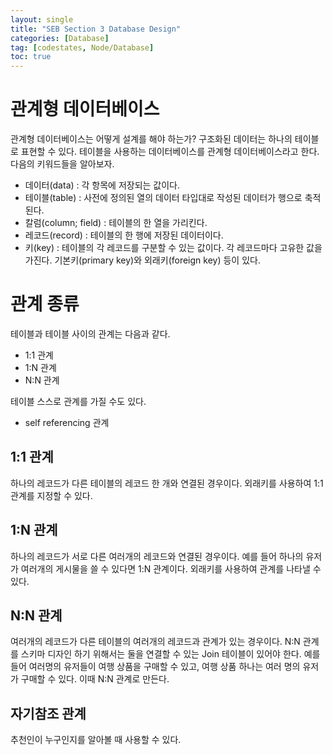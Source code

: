 ```yaml
---
layout: single
title: "SEB Section 3 Database Design"
categories: [Database]
tag: [codestates, Node/Database]
toc: true
---
```


# 관계형 데이터베이스

관계형 데이터베이스는 어떻게 설계를 해야 하는가?
구조화된 데이터는 하나의 테이블로 표현할 수 있다. 테이블을 사용하는 데이터베이스를 관계형 데이터베이스라고 한다. 다음의 키워드들을 알아보자.

- 데이터(data) : 각 항목에 저장되는 값이다.
- 테이블(table) : 사전에 정의된 열의 데이터 타입대로 작성된 데이터가 행으로 축적된다.
- 칼럼(column; field) : 테이블의 한 열을 가리킨다.
- 레코드(record) : 테이블의 한 행에 저장된 데이터이다.
- 키(key) : 테이블의 각 레코드를 구분할 수 있는 값이다. 각 레코드마다 고유한 값을 가진다. 기본키(primary key)와 외래키(foreign key) 등이 있다.

# 관계 종류

테이블과 테이블 사이의 관계는 다음과 같다.

- 1:1 관계
- 1:N 관계
- N:N 관계

테이블 스스로 관계를 가질 수도 있다.

- self referencing 관계

## 1:1 관계

하나의 레코드가 다른 테이블의 레코드 한 개와 연결된 경우이다.
외래키를 사용하여 1:1관계를 지정할 수 있다.

## 1:N 관계

하나의 레코드가 서로 다른 여러개의 레코드와 연결된 경우이다.
예를 들어 하나의 유저가 여러개의 게시물을 쓸 수 있다면 1:N 관계이다.
외래키를 사용하여 관계를 나타낼 수 있다.

## N:N 관계

여러개의 레코드가 다른 테이블의 여러개의 레코드과 관계가 있는 경우이다.
N:N 관계를 스키마 디자인 하기 위해서는 둘을 연결할 수 있는 Join 테이블이 있어야 한다.
예를 들어 여러명의 유저들이 여행 상품을 구매할 수 있고, 여행 상품 하나는 여러 명의 유저가 구매할 수 있다. 이때 N:N 관계로 만든다.

## 자기참조 관계

추천인이 누구인지를 알아볼 때 사용할 수 있다.
